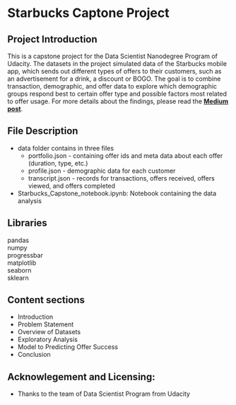 # Starbucks Captone Project

## Project Introduction 

This is a capstone project for the Data Scientist Nanodegree Program of Udacity.  The datasets in the project simulated data of the Starbucks mobile app, which sends out different types of offers to their customers, such as an advertisement for a drink, a discount or BOGO. The goal is to combine transaction, demographic, and offer data to explore which demographic groups respond best to certain offer type and possible factors most related to offer usage.
For more details about the findings, please read the [**Medium post**](https://medium.com/@xiangningbu/starbucks-offers-analysis-and-customer-prediction-24ef65b9d51f).

## File Description
- data folder contains in three files
  - portfolio.json - containing offer ids and meta data about each offer (duration, type, etc.)
  - profile.json - demographic data for each customer
  - transcript.json - records for transactions, offers received, offers viewed, and offers completed 
- Starbucks_Capstone_notebook.ipynb: Notebook containing the data analysis

## Libraries 
pandas   
numpy    
progressbar    
matplotlib   
seaborn    
sklearn   

## Content sections
- Introduction
- Problem Statement
- Overview of Datasets
- Exploratory Analysis
- Model to Predicting Offer Success
- Conclusion

## Acknowlegement and Licensing: 
- Thanks to the team of Data Scientist Program from Udacity
